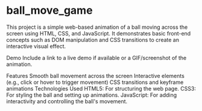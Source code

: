 # ball_move_game
This project is a simple web-based animation of a ball moving across the screen using HTML, CSS, and JavaScript. It demonstrates basic front-end concepts such as DOM manipulation and CSS transitions to create an interactive visual effect.

Demo
Include a link to a live demo if available or a GIF/screenshot of the animation.

Features
Smooth ball movement across the screen
Interactive elements (e.g., click or hover to trigger movement)
CSS transitions and keyframe animations
Technologies Used
HTML5: For structuring the web page.
CSS3: For styling the ball and setting up animations.
JavaScript: For adding interactivity and controlling the ball's movement.
